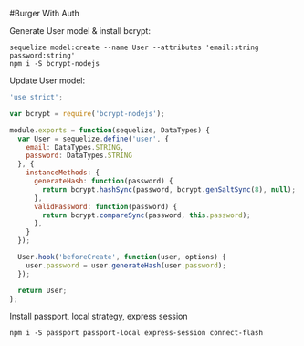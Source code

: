 #Burger With Auth

Generate User model & install bcrypt:

```shell
sequelize model:create --name User --attributes 'email:string password:string'
npm i -S bcrypt-nodejs
```

Update User model:

```javascript
'use strict';

var bcrypt = require('bcrypt-nodejs');

module.exports = function(sequelize, DataTypes) {
  var User = sequelize.define('user', {
    email: DataTypes.STRING,
    password: DataTypes.STRING
  }, {
    instanceMethods: {
      generateHash: function(password) {
        return bcrypt.hashSync(password, bcrypt.genSaltSync(8), null);
      },
      validPassword: function(password) {
        return bcrypt.compareSync(password, this.password);
      },
    }
  });

  User.hook('beforeCreate', function(user, options) {
    user.password = user.generateHash(user.password);
  });

  return User;
};
```

Install passport, local strategy, express session

```
npm i -S passport passport-local express-session connect-flash
```
